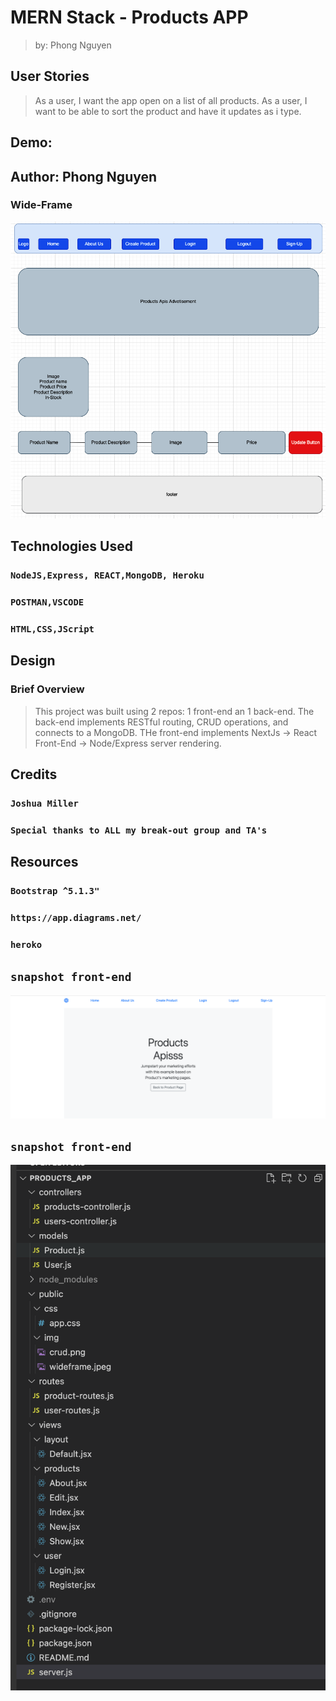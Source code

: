 # MERN Stack - Products APP
> by: Phong Nguyen

## User Stories
> As a user, I want the app open on a list of all products.
> As a user, I want to be able to sort the product and have it updates as i type.

## Demo:

## Author: Phong Nguyen

### Wide-Frame

<img src="public/img/wideframe.jpeg">

## Technologies Used

### `NodeJS,Express, REACT,MongoDB, Heroku`
### `POSTMAN,VSCODE`
### `HTML,CSS,JScript`

## Design

### Brief Overview
>This project was built using 2 repos: 1 front-end an 1 back-end. 
>The back-end implements RESTful routing, CRUD operations, and connects to a MongoDB. 
>THe front-end implements NextJs -> React Front-End -> Node/Express server rendering.

## Credits
### `Joshua Miller`
### `Special thanks to ALL my break-out group and TA's`

## Resources
### `Bootstrap ^5.1.3"`
### `https://app.diagrams.net/`
### `heroko`

## `snapshot front-end`
<img src="public/img/front-end.jpeg">

## `snapshot front-end`
<img src="public/img/backend.jpeg">


